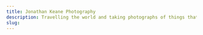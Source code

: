 ```yaml
---
title: Jonathan Keane Photography
description: Travelling the world and taking photographs of things that catch my eye. Landscapes, cityscapes, nature, people.
slug: 
---
```


